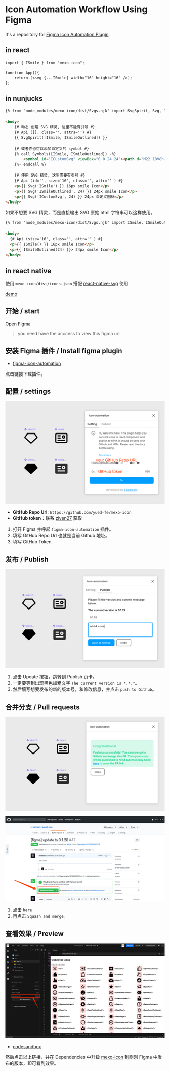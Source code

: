 # Icon Automation Workflow Using Figma

It's a repository for [Figma Icon Automation Plugin](https://github.com/leadream/figma-icon-automation).


## in react 

```JSX
import { ISmile } from "mexo-icon";

function App(){
    return (<svg {...ISmile} width="16" height="16" />);
};
```

## in nunjucks

```HTML
{% from "node_modules/mexo-icon/dist/Svgs.njk" import SvgSpirit, Svg, ISmile, ISmileOutlined %}

<body>
    {# 动态 创建 SVG 精灵, 这里不能有引号 #}
    {# Api ([], class='', attrs='') #}
    {{ SvgSpirit([ISmile, ISmileOutlined]) }}
    
    {# 或者你也可以添加自定义的 symbol #}
    {% call Symbols([ISmile, ISmileOutlined]) -%}
        <symbol id="ICustomSvg" viewBox="0 0 24 24"><path d="M22 18V8h-6V2h-4l-6 8v12h12a4 4 0 004-4zM4 10H2v12h2V10z" fill="#000"></path></symbol>
    {%- endcall %}

    {# 使用 SVG 精灵, 这里需要有引号 #}
    {# Api (id='', size='16', class='', attr='' ) #}
    <p>{{ Svg('ISmile') }} 16px smile Icon</p>
    <p>{{ Svg('ISmileOutlined', 24) }} 24px smile Icon</p>
    <p>{{ Svg('ICustomSvg', 24) }} 24px 自定义图标</p>
</body>
```

如果不想要 SVG 精灵，而是直接输出 SVG 原始 html 字符串可以这样使用。

```HTML
{% from "node_modules/mexo-icon/dist/Svgs.njk" import ISmile, ISmileOutlined %}

<body>
  {# Api (size='16', class='', attr='' ) #}
  <p>{{ ISmile() }} 16px smile Icon</p>
  <p>{{ ISmileOutlined(24) }}> 24px smile Icon</p>
</body>
```
## in react native

使用 `mexo-icon/dist/icons.json` 搭配 [react-native-svg](https://github.com/react-native-svg/react-native-svg) 使用

[demo](http://gitlab.inner.yuewen.local/webnovel/mobile-webnovel-js/-/tree/master/libs/icon)

## 开始 / start

Open [Figma](https://www.figma.com/file/9xxUNiOfI21DvnVlyfX3aE/%E3%80%90Webnovel%E3%80%91Assets-%2F-Icon?node-id=5%3A0)

> you need have the acccess to view this figma url

## 安装 Figma 插件 / Install figma plugin

- [figma-icon-automation](https://www.figma.com/community/plugin/739395588962138807/figma-icon-automation)

点击链接下载插件。

## 配置 / settings 

![填写token](./imgs/plugin-settings.png)

- **GitHub Repo Url**: `https://github.com/yued-fe/mexo-icon`
- **GitHub token**：联系 [ziven27](https://github.com/ziven27) 获取

1. 打开 Figma 并呼起 `figma-icon-automation` 插件。
2. 填写 GitHub Repo Url 也就是当前 Github 地址。
3. 填写 GitHub Token.

## 发布 / Publish

![发布](./imgs/plugin-publish.png)

1. 点击 Update 按钮，跳转到 Publish 页卡。
2. 一定要等到出现黑色加粗文字 `The current version is *.*.*`。
3. 然后填写想要发布的新的版本号，和修改信息，并点击 `push to Github`。

## 合并分支 / Pull requests

![Pull requests](./imgs/plugin-published-successfully.png)

![Pr](./imgs/merge-pr.png)

1. 点击 `here` 
2. 再点击 `Squash and merge`。

## 查看效果 / Preview

![preview](./imgs/preview.png)

- [codesandbox](https://codesandbox.io/s/mexo-icon-rhpvm)

然后点击以上链接，并在 Dependencies 中升级 [mexo-icon](https://www.npmjs.com/package/mexo-icon) 到刚刚 Figma 中发布的版本，即可看到效果。
